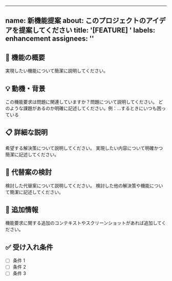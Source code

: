   ---
  name: 新機能提案
  about: このプロジェクトのアイデアを提案してください
  title: '[FEATURE] '
  labels: enhancement
  assignees: ''
  ---

  ## 🚀 機能の概要
  実現したい機能について簡潔に説明してください。

  ## 💡 動機・背景
  この機能要求は問題に関連していますか？問題について説明してください。
  どのような課題があるのか明確に記述してください。例：...するときにいつも困っている

  ## 📋 詳細な説明
  希望する解決策について説明してください。
  実現したい内容について明確かつ簡潔に記述してください。

  ## 🔄 代替案の検討
  検討した代替案について説明してください。
  検討した他の解決策や機能について簡潔に記述してください。

  ## 📱 追加情報
  機能要求に関する追加のコンテキストやスクリーンショットがあれば追加してください。

  ## ✅ 受け入れ条件
  - [ ] 条件 1
  - [ ] 条件 2
  - [ ] 条件 3
